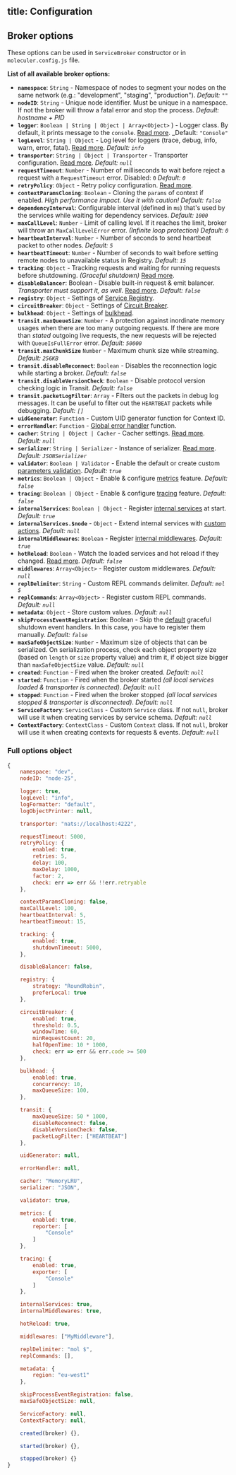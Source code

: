 title: Configuration
---
## Broker options
These options can be used in `ServiceBroker` constructor or in `moleculer.config.js` file.

**List of all available broker options:**

* **`namespace`**: `String` - Namespace of nodes to segment your nodes on the same network (e.g.: "development", "staging", "production"). _Default: `""`_
* **`nodeID`**: `String` - Unique node identifier. Must be unique in a namespace. If not the broker will throw a fatal error and stop the process. _Default: hostname + PID_
* **`logger`**: `Boolean | String | Object | Array<Object>`  ) - Logger class. By default, it prints message to the `console`. [Read more](logging.html). _Default: `"Console"`
* **`logLevel`**: `String | Object` - Log level for loggers (trace, debug, info, warn, error, fatal). [Read more](logging.html). _Default: `info`_
* **`transporter`**: `String | Object | Transporter` - Transporter configuration. [Read more](networking.html).  _Default: `null`_
* **`requestTimeout`**: `Number` - Number of milliseconds to wait before reject a request with a `RequestTimeout` error. Disabled: `0` _Default: `0`_
* **`retryPolicy`**: `Object` - Retry policy configuration. [Read more](fault-tolerance.html#Retry).
* **`contextParamsCloning`**: `Boolean` - Cloning the `params` of context if enabled. _High performance impact. Use it with caution!_ _Default: `false`_
* **`dependencyInterval`**: Configurable interval (defined in `ms`) that's used by the services while waiting for dependency services. _Default: `1000`_
* **`maxCallLevel`**: `Number` - Limit of calling level. If it reaches the limit, broker will throw an `MaxCallLevelError` error. _(Infinite loop protection)_ _Default: `0`_
* **`heartbeatInterval`**: `Number` - Number of seconds to send heartbeat packet to other nodes. _Default: `5`_
* **`heartbeatTimeout`**: `Number` - Number of seconds to wait before setting remote nodes to unavailable status in Registry. _Default: `15`_
* **`tracking`**: `Object` - Tracking requests and waiting for running requests before shutdowning. _(Graceful shutdown)_ [Read more](context.html#Context-tracking).
* **`disableBalancer`**: Boolean - Disable built-in request & emit balancer. _Transporter must support it, as well._ [Read more](networking.html#Disabled-balancer). _Default: `false`_
* **`registry`**: `Object` - Settings of [Service Registry](registry.html).
* **`circuitBreaker`**: `Object` - Settings of [Circuit Breaker](fault-tolerance.html#Circuit-Breaker).
* **`bulkhead`**: `Object` - Settings of [bulkhead](fault-tolerance.html#Bulkhead).
* **`transit.maxQueueSize`**: `Number` - A protection against inordinate memory usages when there are too many outgoing requests. If there are more than _stated_ outgoing live requests, the new requests will be rejected with `QueueIsFullError` error. _Default: `50000`_
* **`transit.maxChunkSize`** `Number` - Maximum chunk size while streaming.  _Default: `256KB`_
* **`transit.disableReconnect`**: `Boolean` - Disables the reconnection logic while starting a broker. _Default: `false`_
* **`transit.disableVersionCheck`**: `Boolean` - Disable protocol version checking logic in Transit. _Default: `false`_
* **`transit.packetLogFilter`**: `Array` - Filters out the packets in debug log messages. It can be useful to filter out the `HEARTBEAT` packets while debugging. _Default: `[]`_
* **`uidGenerator`**: `Function` - Custom UID generator function for Context ID.
* **`errorHandler`**: `Function` - [Global error handler](broker.html#Global-error-handler) function.
* **`cacher`**: `String | Object | Cacher` - Cacher settings. [Read more](caching.html). _Default: `null`_
* **`serializer`**: `String | Serializer` - Instance of serializer. [Read more](networking.html). _Default: `JSONSerializer`_
* **`validator`**: `Boolean | Validator` - Enable the default or create custom [parameters validation](validating.html). _Default: `true`_
* **`metrics`**: `Boolean | Object` - Enable & configure [metrics](metrics.html) feature. _Default: `false`_
* **`tracing`**: `Boolean | Object` - Enable & configure [tracing](tracing.html) feature. _Default: `false`_
* **`internalServices`**: `Boolean | Object` - Register [internal services](services.html#Internal-Services) at start. _Default: `true`_
* **`internalServices.$node`** - `Object` - Extend internal services with [custom actions](services.html#Extending). _Default: `null`_
* **`internalMiddlewares`**: `Boolean` - Register [internal middlewares](middlewares.html#Internal-middlewares). _Default: `true`_
* **`hotReload`**: `Boolean` - Watch the loaded services and hot reload if they changed. [Read more](services.html#Hot-Reloading-Services). _Default: `false`_
* **`middlewares`**: `Array<Object>` - Register custom middlewares. _Default: `null`_
* **`replDelimiter`**: `String` - Custom REPL commands delimiter. _Default: `mol $`_
* **`replCommands`**: `Array<Object>` - Register custom REPL commands. _Default: `null`_
* **`metadata`**: `Object` - Store custom values. _Default: `null`_
* **`skipProcessEventRegistration`**: Boolean - Skip the [default](https://github.com/moleculerjs/moleculer/blob/master/src/service-broker.js#L234) graceful shutdown event handlers. In this case, you have to register them manually. _Default: `false`_
* **`maxSafeObjectSize`**: `Number` - Maximum size of objects that can be serialized. On serialization process, check each object property size (based on `length` or `size` property value) and trim it, if object size bigger than `maxSafeObjectSize` value. _Default: `null`_
* **`created`**: `Function` - Fired when the broker created. _Default: `null`_
* **`started`**: `Function` - Fired when the broker started _(all local services loaded & transporter is connected)_. _Default: `null`_
* **`stopped`**: `Function` - Fired when the broker stopped _(all local services stopped & transporter is disconnected)_. _Default: `null`_
* **`ServiceFactory`**: `ServiceClass` - Custom `Service` class. If not `null`, broker will use it when creating services by service schema. _Default: `null`_
* **`ContextFactory`**: `ContextClass` - Custom `Context` class. If not `null`, broker will use it when creating contexts for requests & events. _Default: `null`_

### Full options object
```js
{
    namespace: "dev",
    nodeID: "node-25",

    logger: true,
    logLevel: "info",
    logFormatter: "default",
    logObjectPrinter: null,

    transporter: "nats://localhost:4222",

    requestTimeout: 5000,
    retryPolicy: {
        enabled: true,
        retries: 5,
        delay: 100,
        maxDelay: 1000,
        factor: 2,
        check: err => err && !!err.retryable
    },

    contextParamsCloning: false,
    maxCallLevel: 100,
    heartbeatInterval: 5,
    heartbeatTimeout: 15,

    tracking: {
        enabled: true,
        shutdownTimeout: 5000,
    },

    disableBalancer: false,

    registry: {
        strategy: "RoundRobin",
        preferLocal: true
    },

    circuitBreaker: {
        enabled: true,
        threshold: 0.5,
        windowTime: 60,
        minRequestCount: 20,
        halfOpenTime: 10 * 1000,
        check: err => err && err.code >= 500
    },   

    bulkhead: {
        enabled: true,
        concurrency: 10,
        maxQueueSize: 100,
    },

    transit: {
        maxQueueSize: 50 * 1000,
        disableReconnect: false,
        disableVersionCheck: false,
        packetLogFilter: ["HEARTBEAT"]
    },

    uidGenerator: null,

    errorHandler: null,

    cacher: "MemoryLRU",
    serializer: "JSON",

    validator: true,

    metrics: {
        enabled: true,
        reporter: [
            "Console"
        ]
    },

    tracing: {
        enabled: true,
        exporter: [
            "Console"
        ]
    },

    internalServices: true,
    internalMiddlewares: true,

    hotReload: true,

    middlewares: ["MyMiddleware"],

    replDelimiter: "mol $",
    replCommands: [],

    metadata: {
        region: "eu-west1"
    },

    skipProcessEventRegistration: false,
    maxSafeObjectSize: null,

    ServiceFactory: null,
    ContextFactory: null,

    created(broker) {},

    started(broker) {},

    stopped(broker) {}
}
```
